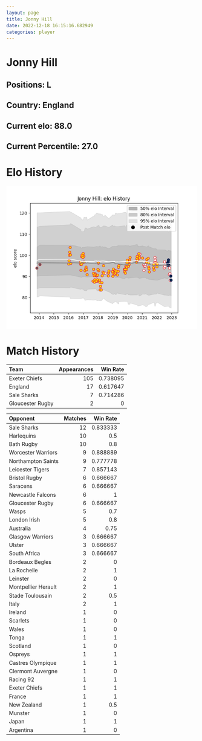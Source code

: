 ```yaml
---  
layout: page  
title: Jonny Hill  
date: 2022-12-18 16:15:16.682949  
categories: player  
---
```

# Jonny Hill

## Positions: L

## Country: England

## Current elo: 88.0

## Current Percentile: 27.0

# Elo History


![elo history](history_JonnyHill.png)
# Match History


| Team             |   Appearances |   Win Rate |
|:-----------------|--------------:|-----------:|
| Exeter Chiefs    |           105 |   0.738095 |
| England          |            17 |   0.617647 |
| Sale Sharks      |             7 |   0.714286 |
| Gloucester Rugby |             2 |   0        |

| Opponent            |   Matches |   Win Rate |
|:--------------------|----------:|-----------:|
| Sale Sharks         |        12 |   0.833333 |
| Harlequins          |        10 |   0.5      |
| Bath Rugby          |        10 |   0.8      |
| Worcester Warriors  |         9 |   0.888889 |
| Northampton Saints  |         9 |   0.777778 |
| Leicester Tigers    |         7 |   0.857143 |
| Bristol Rugby       |         6 |   0.666667 |
| Saracens            |         6 |   0.666667 |
| Newcastle Falcons   |         6 |   1        |
| Gloucester Rugby    |         6 |   0.666667 |
| Wasps               |         5 |   0.7      |
| London Irish        |         5 |   0.8      |
| Australia           |         4 |   0.75     |
| Glasgow Warriors    |         3 |   0.666667 |
| Ulster              |         3 |   0.666667 |
| South Africa        |         3 |   0.666667 |
| Bordeaux Begles     |         2 |   0        |
| La Rochelle         |         2 |   1        |
| Leinster            |         2 |   0        |
| Montpellier Herault |         2 |   1        |
| Stade Toulousain    |         2 |   0.5      |
| Italy               |         2 |   1        |
| Ireland             |         1 |   0        |
| Scarlets            |         1 |   0        |
| Wales               |         1 |   0        |
| Tonga               |         1 |   1        |
| Scotland            |         1 |   0        |
| Ospreys             |         1 |   1        |
| Castres Olympique   |         1 |   1        |
| Clermont Auvergne   |         1 |   0        |
| Racing 92           |         1 |   1        |
| Exeter Chiefs       |         1 |   1        |
| France              |         1 |   1        |
| New Zealand         |         1 |   0.5      |
| Munster             |         1 |   0        |
| Japan               |         1 |   1        |
| Argentina           |         1 |   0        |